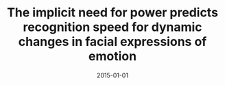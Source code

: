 ---
title: "The implicit need for power predicts recognition speed for dynamic changes in facial expressions of emotion"
collection: publications
permalink: /publication/2015-01-01-The-implicit-need-for-power-predicts-recognition-speed-for-dynamic-changes-in-facial-expressions-of-emotion
date: 2015-01-01
venue: 'Motivation and Emotion'
paperurl: 'https://doi.org/10.1007/s11031-015-9484-z'
citation: ' Peter Donhauser,  Andreas Rösch,  Oliver Schultheiss, &quot;The implicit need for power predicts recognition speed for dynamic changes in facial expressions of emotion.&quot; Motivation and Emotion, 2015.'
---